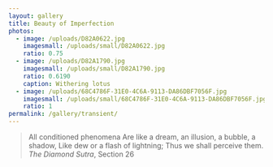 ```yaml
---
layout: gallery
title: Beauty of Imperfection
photos:
  - image: /uploads/D82A0622.jpg
    imagesmall: /uploads/small/D82A0622.jpg
    ratio: 0.75
  - image: /uploads/D82A1790.jpg
    imagesmall: /uploads/small/D82A1790.jpg
    ratio: 0.6190
    caption: Withering lotus
  - image: /uploads/68C4786F-31E0-4C6A-9113-DA86DBF7056F.jpg
    imagesmall: /uploads/small/68C4786F-31E0-4C6A-9113-DA86DBF7056F.jpg
    ratio: 1
permalink: /gallery/transient/
---
```


> All conditioned phenomena
> Are like a dream, an illusion, a bubble, a shadow,
> Like dew or a flash of lightning;
> Thus we shall perceive them.
*The Diamond Sutra*, Section 26
